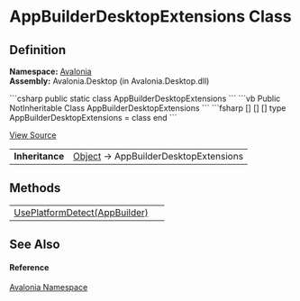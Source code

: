 # AppBuilderDesktopExtensions Class




## Definition
**Namespace:** <a href="N_Avalonia">Avalonia</a>  
**Assembly:** Avalonia.Desktop (in Avalonia.Desktop.dll)

<Tabs groupId="api-code-preview">
<TabItem value="csharp" label="C#">
```csharp
public static class AppBuilderDesktopExtensions
```
</TabItem>
<TabItem value="vb" label="VB">
```vb
<ExtensionAttribute>
Public NotInheritable Class AppBuilderDesktopExtensions
```
</TabItem>
<TabItem value="fsharp" label="F#">
```fsharp
[<AbstractClassAttribute>]
[<SealedAttribute>]
[<ExtensionAttribute>]
type AppBuilderDesktopExtensions = class end
```
</TabItem>
</Tabs>



<a href="https://github.com/AvaloniaUI/Avalonia/tree/master/src/Avalonia.Desktop/AppBuilderDesktopExtensions.cs" title="View the source code">View Source</a>

<table>
<tr><td><strong>Inheritance</strong></td><td><a href="https://learn.microsoft.com/dotnet/api/system.object" target="_blank" rel="noopener noreferrer">Object</a>  →  AppBuilderDesktopExtensions</td></tr>
</table>



## Methods
<table>
<tr>
<td><a href="M_Avalonia_AppBuilderDesktopExtensions_UsePlatformDetect">UsePlatformDetect(AppBuilder)</a></td>
<td> </td>
</tr>
</table>

## See Also


#### Reference
<a href="N_Avalonia">Avalonia Namespace</a>  

